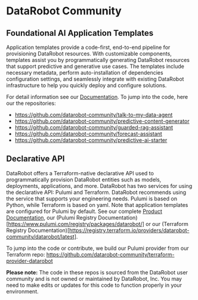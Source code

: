 # DataRobot Community



## Foundational AI Application Templates

Application templates provide a code-first, end-to-end pipeline for provisioning DataRobot resources. With customizable components, templates assist you by programmatically generating DataRobot resources that support predictive and generative use cases. The templates include necessary metadata, perform auto-installation of dependencies configuration settings, and seamlessly integrate with existing DataRobot infrastructure to help you quickly deploy and configure solutions.

For detail information see our [Documentation](https://docs.datarobot.com/en/docs/workbench/wb-apps/app-templates/index.html). To jump into the code, here our the repositories:

* https://github.com/datarobot-community/talk-to-my-data-agent
* https://github.com/datarobot-community/predictive-content-generator
* https://github.com/datarobot-community/guarded-rag-assistant
* https://github.com/datarobot-community/forecast-assistant
* https://github.com/datarobot-community/predictive-ai-starter

## Declarative API

DataRobot offers a Terraform-native declarative API used to programmatically provision DataRobot entities such as models, deployments, applications, and more. DataRobot has two services for using the declarative API: Pulumi and Terraform. DataRobot recommends using the service that supports your engineering needs. Pulumi is based on Python, while Terraform is based on yaml. Note that application templates are configured for Pulumi by default. See our complete [Product Documentation](https://docs.datarobot.com/en/docs/api/reference/declarative-api.html), our (Pulumi Registry Documentation)[https://www.pulumi.com/registry/packages/datarobot/] or our (Terraform Registry Documentation)[https://registry.terraform.io/providers/datarobot-community/datarobot/latest].

To jump into the code or contribute, we build our Pulumi provider from our Terraform repo: https://github.com/datarobot-community/terraform-provider-datarobot


**Please note:** The code in these repos is sourced from the DataRobot user community and is not owned or maintained by DataRobot, Inc. You may need to make edits or updates for this code to function properly in your environment.
